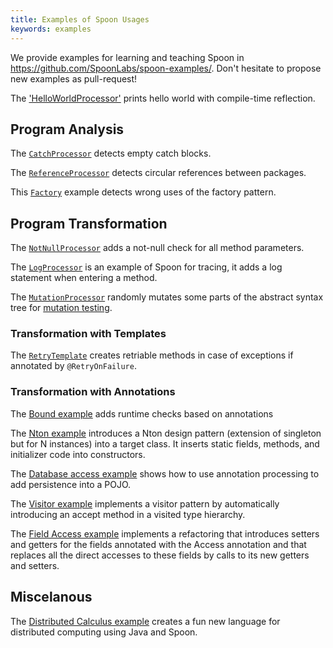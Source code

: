 ```yaml
---
title: Examples of Spoon Usages
keywords: examples
---
```


We provide examples for learning and teaching Spoon in <https://github.com/SpoonLabs/spoon-examples/>. Don't hesitate to propose new examples as pull-request!

The ['HelloWorldProcessor'](https://github.com/SpoonLabs/spoon-examples/blob/master/src/main/java/fr/inria/gforge/spoon/HelloWorldProcessor.java) prints hello world with compile-time reflection.

## Program Analysis

The [`CatchProcessor`](https://github.com/SpoonLabs/spoon-examples/blob/master/src/main/java/fr/inria/gforge/spoon/analysis/CatchProcessor.java) detects empty catch blocks.

The [`ReferenceProcessor`](https://github.com/SpoonLabs/spoon-examples/blob/master/src/main/java/fr/inria/gforge/spoon/analysis/ReferenceProcessor.java) detects circular references between packages.

This [`Factory`](https://github.com/SpoonLabs/spoon-examples/blob/master/src/main/java/fr/inria/gforge/spoon/analysis/FactoryProcessor.java) example detects wrong uses of the factory pattern.

## Program Transformation

The [`NotNullProcessor`](https://github.com/SpoonLabs/spoon-examples/blob/master/src/main/java/fr/inria/gforge/spoon/transformation/notnullcheck/NotNullCheckAdderProcessor.java) adds a not-null check for all method parameters.

The [`LogProcessor`](https://github.com/SpoonLabs/spoon-examples/blob/master/src/main/java/fr/inria/gforge/spoon/transformation/autologging/LogProcessor.java) is an example of Spoon for tracing, it adds a log statement when entering a method.

The [`MutationProcessor`](https://github.com/SpoonLabs/spoon-examples/tree/master/src/main/java/fr/inria/gforge/spoon/transformation/mutation) randomly mutates some parts of the abstract syntax tree for [mutation testing](http://en.wikipedia.org/wiki/Mutation_testing).

### Transformation with Templates

The [`RetryTemplate`](https://github.com/SpoonLabs/spoon-examples/tree/master/src/main/java/fr/inria/gforge/spoon/transformation/retry) creates retriable methods in case of exceptions if annotated by `@RetryOnFailure`.

### Transformation with Annotations 

The [Bound example](https://github.com/SpoonLabs/spoon-examples/tree/master/src/main/java/fr/inria/gforge/spoon/transformation/bound) adds runtime checks based on annotations

The [Nton example](https://gforge.inria.fr/scm/viewvc.php/trunk/spoon-examples/src/main/java/spoon/examples/nton/?root=spoon) introduces a Nton design pattern (extension of singleton but for N instances) into a target class. It inserts static fields, methods, and initializer code into constructors.

The [Database access example](https://gforge.inria.fr/scm/viewvc.php/trunk/spoon-examples/src/main/java/spoon/examples/dbaccess/?root=spoon) shows how to use annotation processing to add persistence into a POJO.

The [Visitor example](https://gforge.inria.fr/scm/viewvc.php/trunk/spoon-examples/src/main/java/spoon/examples/visitor/?root=spoon) implements a visitor pattern by automatically introducing an accept method in a visited type hierarchy.

The [Field Access example](https://gforge.inria.fr/scm/viewvc.php/trunk/spoon-examples/src/main/java/spoon/examples/fieldaccess/?root=spoon) implements a refactoring that introduces setters and getters for the fields annotated with the Access annotation and that replaces all the direct accesses to these fields by calls to its new getters and setters.

## Miscelanous

The [Distributed Calculus example](https://gforge.inria.fr/scm/viewvc.php/trunk/spoon-examples/src/main/java/spoon/examples/distcalc/?root=spoon) creates a fun new language for distributed computing using Java and Spoon.
